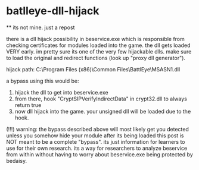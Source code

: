 # batlleye-dll-hijack
** its not mine. just a repost

there is a dll hijack possibility in beservice.exe which is responsible from checking certificates for modules loaded into the game.
the dll gets loaded VERY early. im pretty sure its one of the very few hijackable dlls.
make sure to load the original and redirect functions (look up "proxy dll generator").

hijack path: C:\Program Files (x86)\Common Files\BattlEye\MSASN1.dll

a bypass using this would be:
1. hijack the dll to get into beservice.exe
2. from there, hook "CryptSIPVerifyIndirectData" in crypt32.dll to always return true
3. now dll hijack into the game. your unsigned dll will be loaded due to the hook.

(!!!) warning: the bypass described above will most likely get you detected unless you somehow hide your module after its being loaded
this post is NOT meant to be a complete "bypass". its just information for learners to use for their own research.
its a way for researchers to analyze beservice from within without having to worry about beservice.exe being protected by bedaisy.


